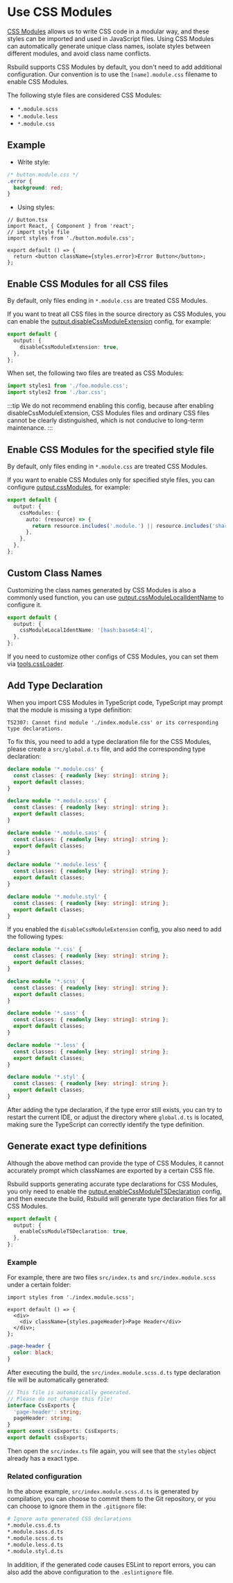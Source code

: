# Use CSS Modules

[CSS Modules](https://github.com/css-modules/css-modules) allows us to write CSS code in a modular way, and these styles can be imported and used in JavaScript files. Using CSS Modules can automatically generate unique class names, isolate styles between different modules, and avoid class name conflicts.

Rsbuild supports CSS Modules by default, you don't need to add additional configuration. Our convention is to use the `[name].module.css` filename to enable CSS Modules.

The following style files are considered CSS Modules:

- `*.module.scss`
- `*.module.less`
- `*.module.css`

## Example

- Write style:

```css
/* button.module.css */
.error {
  background: red;
}
```

- Using styles:

```tsx
// Button.tsx
import React, { Component } from 'react';
// import style file
import styles from './button.module.css';

export default () => {
  return <button className={styles.error}>Error Button</button>;
};
```

## Enable CSS Modules for all CSS files

By default, only files ending in `*.module.css` are treated CSS Modules.

If you want to treat all CSS files in the source directory as CSS Modules, you can enable the [output.disableCssModuleExtension](https://rsbuild.dev/api/config-output.html#outputdisablecssmoduleextension) config, for example:

```ts
export default {
  output: {
    disableCssModuleExtension: true,
  },
};
```

When set, the following two files are treated as CSS Modules:

```ts
import styles1 from './foo.module.css';
import styles2 from './bar.css';
```

:::tip
We do not recommend enabling this config, because after enabling disableCssModuleExtension, CSS Modules files and ordinary CSS files cannot be clearly distinguished, which is not conducive to long-term maintenance.
:::

## Enable CSS Modules for the specified style file

By default, only files ending in `*.module.css` are treated CSS Modules.

If you want to enable CSS Modules only for specified style files, you can configure [output.cssModules](/api/config-output.html#outputcssmodule), for example:

```ts
export default {
  output: {
    cssModules: {
      auto: (resource) => {
        return resource.includes('.module.') || resource.includes('shared/');
      },
    },
  },
};
```

## Custom Class Names

Customizing the class names generated by CSS Modules is also a commonly used function, you can use [output.cssModuleLocalIdentName](/en/api/config-output.html#outputcssmodulelocalidentname) to configure it.

```ts
export default {
  output: {
    cssModuleLocalIdentName: '[hash:base64:4]',
  },
};
```

If you need to customize other configs of CSS Modules, you can set them via [tools.cssLoader](/api/config-tools.html#css-loader).

## Add Type Declaration

When you import CSS Modules in TypeScript code, TypeScript may prompt that the module is missing a type definition:

```
TS2307: Cannot find module './index.module.css' or its corresponding type declarations.
```

To fix this, you need to add a type declaration file for the CSS Modules, please create a `src/global.d.ts` file, and add the corresponding type declaration:

```ts title="src/global.d.ts"
declare module '*.module.css' {
  const classes: { readonly [key: string]: string };
  export default classes;
}

declare module '*.module.scss' {
  const classes: { readonly [key: string]: string };
  export default classes;
}

declare module '*.module.sass' {
  const classes: { readonly [key: string]: string };
  export default classes;
}

declare module '*.module.less' {
  const classes: { readonly [key: string]: string };
  export default classes;
}

declare module '*.module.styl' {
  const classes: { readonly [key: string]: string };
  export default classes;
}
```

If you enabled the `disableCssModuleExtension` config, you also need to add the following types:

```ts title="src/global.d.ts"
declare module '*.css' {
  const classes: { readonly [key: string]: string };
  export default classes;
}

declare module '*.scss' {
  const classes: { readonly [key: string]: string };
  export default classes;
}

declare module '*.sass' {
  const classes: { readonly [key: string]: string };
  export default classes;
}

declare module '*.less' {
  const classes: { readonly [key: string]: string };
  export default classes;
}

declare module '*.styl' {
  const classes: { readonly [key: string]: string };
  export default classes;
}
```

After adding the type declaration, if the type error still exists, you can try to restart the current IDE, or adjust the directory where `global.d.ts` is located, making sure the TypeScript can correctly identify the type definition.

## Generate exact type definitions

Although the above method can provide the type of CSS Modules, it cannot accurately prompt which classNames are exported by a certain CSS file.

Rsbuild supports generating accurate type declarations for CSS Modules, you only need to enable the [output.enableCssModuleTSDeclaration](/en/api/config-output.html#outputenablecssmodulesdeclaration) config, and then execute the build, Rsbuild will generate type declaration files for all CSS Modules.

```ts
export default {
  output: {
    enableCssModuleTSDeclaration: true,
  },
};
```

### Example

For example, there are two files `src/index.ts` and `src/index.module.scss` under a certain folder:

```tsx title="src/index.ts"
import styles from './index.module.scss';

export default () => {
  <div>
    <div className={styles.pageHeader}>Page Header</div>
  </div>;
};
```

```scss title="src/index.module.scss"
.page-header {
  color: black;
}
```

After executing the build, the `src/index.module.scss.d.ts` type declaration file will be automatically generated:

```ts title="src/index.module.scss.d.ts"
// This file is automatically generated.
// Please do not change this file!
interface CssExports {
  'page-header': string;
  pageHeader: string;
}
export const cssExports: CssExports;
export default cssExports;
```

Then open the `src/index.ts` file again, you will see that the `styles` object already has a exact type.

### Related configuration

In the above example, `src/index.module.scss.d.ts` is generated by compilation, you can choose to commit them to the Git repository, or you can choose to ignore them in the `.gitignore` file:

```bash
# Ignore auto generated CSS declarations
*.module.css.d.ts
*.module.sass.d.ts
*.module.scss.d.ts
*.module.less.d.ts
*.module.styl.d.ts
```

In addition, if the generated code causes ESLint to report errors, you can also add the above configuration to the `.eslintignore` file.
